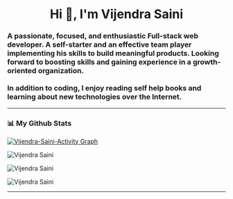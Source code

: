 <h1 align="center">Hi 👋, I'm Vijendra Saini</h1>

<h3 align="left">
A passionate, focused, and enthusiastic Full-stack web developer. A self-starter and an effective team player implementing his skills to build meaningful products. Looking forward to boosting skills and gaining experience in a growth-oriented organization.
<br/>
<br>
In addition to coding, I enjoy reading self help books and learning about new technologies over the Internet.
</h3>
<hr />

<h3> 📊 My Github Stats</h3>
<a href="https://github.com/vijendrasaini/github-readme-activity-graph"><img alt="Vijendra-Saini-Activity Graph" src="https://activity-graph.herokuapp.com/graph?username=vijendrasaini&bg_color=0D1117&color=e8f4fd&line=f98c03&point=FFFFFF&hide_border=true" /></a>
<p><img align="center" src="https://github-readme-stats.vercel.app/api/top-langs?username=vijendrasaini&show_icons=true&locale=en&layout=compact&theme=dark&ring=FFB19A&hide_border=true&currStreakNum=F6A085&fire=F6A085&currStreakLabel=F6A085" alt="Vijendra Saini" /></p>

<p><img align="center" src="https://github-readme-stats.vercel.app/api?username=vijendrasaini&show_icons=true&locale=en&theme=dark&ring=FFB19A&hide_border=true&currStreakNum=F6A085&fire=F6A085&currStreakLabel=F6A085" alt="Vijendra Saini" /></p>

<p><img align="center" src="https://github-readme-streak-stats.herokuapp.com/?user=vijendrasaini&theme=dark&ring=FFB19A&hide_border=true&currStreakNum=F6A085&fire=F6A085&currStreakLabel=F6A085" alt="Vijendra Saini" /></p>

<hr />


